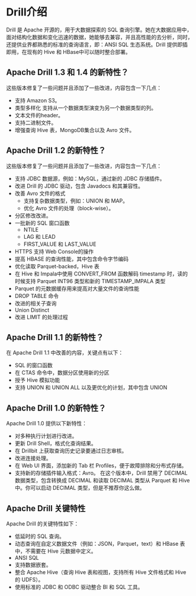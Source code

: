 # Drill介绍

Drill 是 Apache 开源的，用于大数据探索的 SQL 查询引擎。她在大数据应用中，面对结构化数据和变化迅速的数据，她能够去兼容，并且高性能的去分析，同时，还提供业界都熟悉的标准的查询语言，即：ANSI SQL 生态系统。Drill 提供即插即用，在现有的 Hive 和 HBase中可以随时整合部署。

## Apache Drill 1.3 和 1.4 的新特性？

这些版本修复了一些问题并且添加了一些改进，内容包含一下几点：
* 支持 Amazon S3。
* 类型多样化
  支持从一个数据类型演变为另一个数据类型的列。
* 文本文件的header。
* 支持二进制文件。
* 增强查询 Hive 表，MongoDB集合以及 Avro 文件。

## Apache Drill 1.2 的新特性？

这些版本修复了一些问题并且添加了一些改进，内容包含一下几点：
* 支持 JDBC 数据源，例如：MySQL，通过新的 JDBC 存储插件。
* 改进 Drill 的 JDBC 驱动，包含 Javadocs 和其兼容性。
* 改善 Avro 文件的格式
  - 支持复杂数据类型，例如：UNION 和 MAP。
  - 优化 Avro 文件的处理（block-wise）。
* 分区修改改进。
* 一批新的 SQL 窗口函数
  - NTILE
  - LAG 和 LEAD
  - FIRST_VALUE 和 LAST_VALUE
* HTTPS 支持 Web Console的操作
* 提高 HBASE 的查询性能，其中包含命令字节编码
* 优化读取 Parquet-backed，Hive 表
* 在 Hive 和 Impala中使用 CONVERT_FROM 函数解码 timestamp 时，读的时候支持 Parquet INT96 类型和新的  TIMESTAMP_IMPALA 类型
* Parquet 的元数据缓存用来提高对大量文件的查询性能
* DROP TABLE 命令
* 改进的相关子查询
* Union Distinct
* 改进 LIMIT 的处理过程

## Apache Drill 1.1 的新特性？

在 Apache Drill 1.1 中改善的内容，关键点有以下：
* SQL 的窗口函数
* 在 CTAS 命令中，数据分区使用新的分区
* 授予 Hive 模拟功能
* 支持 UNION 和 UNION ALL 以及更优化的计划，其中包含 UNION

## Apache Drill 1.0 的新特性？

Apache Drill 1.0 提供以下新特性：
* 对多种执行计划进行改进。
* 更新 Drill Shell，格式化查询结果。
* 在 Drillbit 上获取查询历史记录要通过日志审核。
* 改进连接处理。
* 在 Web UI 界面，添加新的 Tab 栏 Profiles，便于故障排除和分布式存储。
* 支持新的存储插件输入格式：Avro。
在这个版本中，Drill 禁用了 DECIMAL 数据类型，包含转换成 DECIMAL 和读取 DECIMAL 类型从 Parquet 和 Hive 中。你可以启动 DECIMAL 类型，但是不推荐你这么做。

## Apache Drill 关键特性

Apache Drill 的关键特性如下：
* 低延时的 SQL 查询。
* 动态查询在自定义数据文件（例如：JSON，Parquet，text）和 HBase 表中，不需要在 Hive 元数据中定义。
* ANSI SQL
* 支持数据嵌套。
* 整合 Apache Hive（查询 Hive 表和视图，支持所有 Hive 文件格式和 Hive 的 UDFS）。
* 使用标准的 JDBC 和 ODBC 驱动整合 BI 和 SQL 工具。
